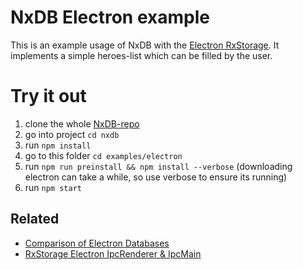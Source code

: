 # NxDB Electron example

This is an example usage of NxDB with the [Electron RxStorage](https://nxpkg.github.io/electron.html). It implements a simple heroes-list which can be filled by the user.

# Try it out

1. clone the whole [NxDB-repo](https://github.com/nxpkg/nxdb)
2. go into project `cd nxdb`
3. run `npm install`
4. go to this folder `cd examples/electron`
5. run `npm run preinstall && npm install --verbose` (downloading electron can take a while, so use verbose to ensure its running)
6. run `npm start`

## Related

-   [Comparison of Electron Databases](https://nxpkg.github.io/electron-database.html)
-   [RxStorage Electron IpcRenderer & IpcMain](https://nxpkg.github.io/electron.html)
